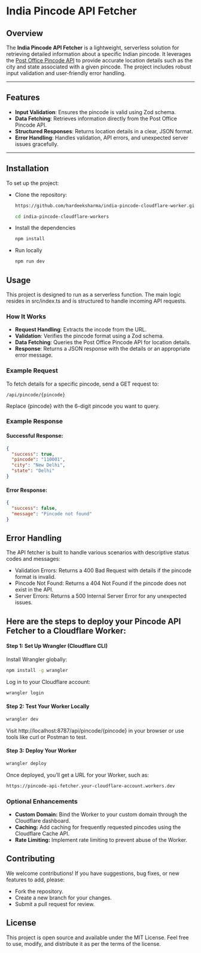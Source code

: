 # India Pincode API Fetcher

## Overview

The **India Pincode API Fetcher** is a lightweight, serverless solution for retrieving detailed information about a specific Indian pincode. It leverages the [Post Office Pincode API](https://api.postalpincode.in) to provide accurate location details such as the city and state associated with a given pincode. The project includes robust input validation and user-friendly error handling.

---

## Features

- **Input Validation**: Ensures the pincode is valid using Zod schema.
- **Data Fetching**: Retrieves information directly from the Post Office Pincode API.
- **Structured Responses**: Returns location details in a clear, JSON format.
- **Error Handling**: Handles validation, API errors, and unexpected server issues gracefully.

---

## Installation

To set up the project:

- Clone the repository:
   ```bash
   https://github.com/hardeeksharma/india-pincode-cloudflare-worker.git
   
   cd india-pincode-cloudflare-workers
- Install the dependencies
    ```bash
    npm install
    ```
- Run locally
  ```bash
  npm run dev
  ```

## Usage
This project is designed to run as a serverless function. The main logic resides in src/index.ts and is structured to handle incoming API requests.

### How It Works
- **Request Handling**: Extracts the incode from the URL.
- **Validation**: Verifies the pincode format using a Zod schema.
- **Data Fetching**: Queries the Post Office Pincode API for location details.
- **Response**: Returns a JSON response with the details or an appropriate error message.

### Example Request
To fetch details for a specific pincode, send a GET request to:
```
/api/pincode/{pincode}
```
Replace {pincode} with the 6-digit pincode you want to query.

### Example Response

#### Successful Response:
```json
{
  "success": true,
  "pincode": "110001",
  "city": "New Delhi",
  "state": "Delhi"
}
```

#### Error Response:
```json
{
  "success": false,
  "message": "Pincode not found"
}
```

## Error Handling

The API fetcher is built to handle various scenarios with descriptive status codes and messages:

- Validation Errors: Returns a 400 Bad Request with details if the pincode format is invalid.
- Pincode Not Found: Returns a 404 Not Found if the pincode does not exist in the API.
- Server Errors: Returns a 500 Internal Server Error for any unexpected issues.


## Here are the steps to deploy your Pincode API Fetcher to a Cloudflare Worker:

#### Step 1: Set Up Wrangler (Cloudflare CLI)

Install Wrangler globally:
```bash
npm install -g wrangler
```

Log in to your Cloudflare account:
```bash
wrangler login
```

#### Step 2: Test Your Worker Locally
````bash
wrangler dev
````
Visit http://localhost:8787/api/pincode/{pincode} in your browser or use tools like curl or Postman to test.

#### Step 3: Deploy Your Worker
```bash
wrangler deploy
```
Once deployed, you’ll get a URL for your Worker, such as:
```bash
https://pincode-api-fetcher.your-cloudflare-account.workers.dev
```
### Optional Enhancements
- **Custom Domain:** Bind the Worker to your custom domain through the Cloudflare dashboard.
- **Caching:** Add caching for frequently requested pincodes using the Cloudflare Cache API.
- **Rate Limiting:** Implement rate limiting to prevent abuse of the Worker.


## Contributing
We welcome contributions! If you have suggestions, bug fixes, or new features to add, please:

- Fork the repository.
- Create a new branch for your changes.
- Submit a pull request for review.

## License
This project is open source and available under the MIT License. Feel free to use, modify, and distribute it as per the terms of the license.